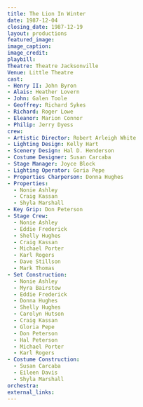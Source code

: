 ```yaml
---
title: The Lion In Winter
date: 1987-12-04
closing_date: 1987-12-19
layout: productions
featured_image:
image_caption:
image_credit:
playbill:
Theatre: Theatre Jacksonville
Venue: Little Theatre
cast:
- Henry II: John Byron
- Alais: Heather Lovern
- John: Galen Toole
- Geoffrey: Richard Sykes
- Richard: Roger Lowe
- Eleanor: Marion Connor
- Philip: Jerry Dyess
crew:
- Artistic Director: Robert Arleigh White
- Lighting Design: Kelly Hart
- Scenery Design: Hal D. Henderson
- Costume Designer: Susan Carcaba
- Stage Manager: Joyce Block
- Lighting Operator: Goria Pepe
- Properties Charperson: Donna Hughes
- Properties:
  - Nonie Ashley
  - Craig Kassan
  - Shyla Marshall
- Key Grip: Don Peterson
- Stage Crew:
  - Nonie Ashley
  - Eddie Frederick
  - Shelly Hughes
  - Craig Kassan
  - Michael Porter
  - Karl Rogers
  - Dave Stillson
  - Mark Thomas
- Set Construction:
  - Nonie Ashley
  - Myra Bairstow
  - Eddie Frederick
  - Donna Hughes
  - Shelly Hughes
  - Carolyn Hutson
  - Craig Kassan
  - Gloria Pepe
  - Don Peterson
  - Hal Peterson
  - Michael Porter
  - Karl Rogers
- Costume Construction:
  - Susan Carcaba
  - Eileen Davis
  - Shyla Marshall
orchestra:
external_links:
---
```


